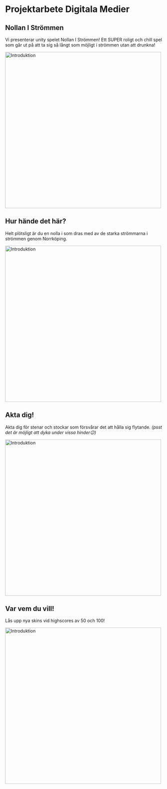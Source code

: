 # Projektarbete Digitala Medier
## Nollan I Strömmen
Vi presenterar unity spelet Nollan I Strömmen! Ett SUPER roligt och chill spel som går ut på att ta sig så långt som möjligt i strömmen utan att drunkna!

<img src="https://github.com/user-attachments/assets/3d1716e8-f614-483e-8e11-b67a239dae1f" alt="Introduktion" style="width:500px;">

## Hur hände det här?
Helt plötsligt är du en nolla i som dras med av de starka strömmarna i strömmen genom Norrköping.

<img src="https://github.com/user-attachments/assets/fa1a0ea7-9a13-4188-9e90-0e823f7bc787" alt="Introduktion" style="width:500px;">

## Akta dig!
Akta dig för stenar och stockar som försvårar det att hålla sig flytande.
*(psst det är möjligt att dyka under vissa hinder😉)*

<img src="https://github.com/user-attachments/assets/ed319953-0936-4f3b-ac30-621131b4e4c3" alt="Introduktion" style="width:500px;">


## Var vem du vill!
Lås upp nya skins vid highscores av 50 och 100!

<img src="https://github.com/user-attachments/assets/3c768fa8-5283-403d-96cf-9850cf4197ed" alt="Introduktion" style="width:500px;">
